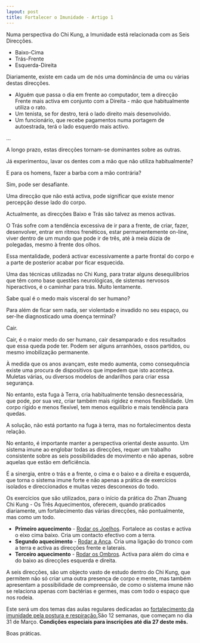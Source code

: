 ```yaml
---
layout: post
title: Fortalecer o Imunidade - Artigo 1
---
```


Numa perspectiva do Chi Kung, a Imunidade está relacionada com as Seis Direcções.

+ Baixo-Cima
+ Trás-Frente
+ Esquerda-Direita

Diariamente, existe em cada um de nós uma dominância de uma ou várias destas direcções.  

+ Alguém que passa o dia em frente ao computador, tem a direcção Frente mais activa em conjunto com a Direita - mão que habitualmente utiliza o rato. 
+ Um tenista, se for destro, terá o lado direito mais desenvolvido. 
+ Um funcionário, que recebe pagamentos numa portagem de autoestrada, terá o lado esquerdo mais activo.

…

A longo prazo, estas direcções tornam-se dominantes sobre as outras. 

Já experimentou, lavar os dentes com a mão que não utiliza habitualmente?

E para os homens, fazer a barba com a mão contrária?

Sim, pode ser desafiante. 

Uma direcção que não está activa, pode significar que existe menor percepção desse lado do corpo. 

Actualmente, as direcções Baixo e Trás são talvez as menos activas.

O Trás sofre com a tendência excessiva de ir para a frente, de criar, fazer, desenvolver, entrar em ritmos frenéticos, estar permanentemente on-line, viver dentro de um mundo que pode ir de três, até à meia dúzia de polegadas, mesmo à frente dos olhos. 

Essa mentalidade, poderá activar excessivamente a parte frontal do corpo e a parte de posterior acabar por ficar esquecida. 

Uma das técnicas utilizadas no Chi Kung, para tratar alguns desequilíbrios que têm como base questões neurológicas, de sistemas nervosos hiperactivos, é o caminhar para trás. Muito lentamente. 

Sabe qual é o medo mais visceral do ser humano?

Para além de ficar sem nada, ser violentado e invadido no seu espaço, ou ser-lhe diagnosticado uma doença terminal?

Cair. 

Cair, é o maior medo do ser humano, cair desamparado e dos resultados que essa queda pode ter. Podem ser alguns arranhões, ossos partidos, ou mesmo imobilização permanente.

À medida que os anos avançam, este medo aumenta, como consequência existe uma procura de dispositivos que impedem que isto aconteça. Muletas várias, ou diversos modelos de andarilhos para criar essa segurança. 

No entanto, esta fuga à Terra, cria habitualmente tensão desnecessária, que pode, por sua vez, criar também mais rigidez e menos flexibilidade. Um corpo rígido e menos flexível, tem menos equilíbrio e mais tendência para quedas. 

A solução, não está portanto na fuga à terra, mas no fortalecimentos desta relação. 

No entanto, é importante manter a perspectiva oriental deste assunto. Um sistema imune ao englobar todas as direcções, requer um trabalho consistente sobre as seis possibilidades de movimento e não apenas, sobre aquelas que estão em deficiência. 

É a sinergia, entre o trás e a frente, o cima e o baixo e a direita e esquerda, que torna o sistema imune forte e não apenas a prática de exercícios isolados e direccionados e muitas vezes desconexos do todo. 

Os exercícios que são utilizados, para o início da prática do Zhan Zhuang Chi Kung - Os Três Aquecimentos, oferecem, quando praticados diariamente, um fortalecimento das várias direcções, não pontualmente, mas como um todo. 

+ **Primeiro aquecimento** - [Rodar os Joelhos](http://www.youtube.com/watch?v=9f17sT9P4FU&t=0m30s). Fortalece as costas e activa o eixo cima baixo. Cria um contacto efectivo com a terra. 
+ **Segundo aquecimento** - [Rodar a Anca](http://www.youtube.com/watch?v=9f17sT9P4FU&t=3m34s). Cria uma ligação do tronco com a terra e activa as direcções frente e laterais. 
+ **Terceiro aquecimento** - [Rodar os Ombros](http://www.youtube.com/watch?v=9f17sT9P4FU&t=6m49s). Activa para além do cima e do baixo as direcções esquerda e direita. 

A seis direcções, são um objecto vasto de estudo dentro do Chi Kung, que permitem não só criar uma outra presença de corpo e mente, mas também apresentam a possibilidade de compreensão, de como o sistema imune não se relaciona apenas com bactérias e germes, mas com todo o espaço que nos rodeia. 

Este será um dos temas das aulas regulares dedicadas ao [fortalecimento da imunidade pela postura e respiração.](http://lourencoazevedo.com/imunidade.html)São 12 semanas, que começam no dia 31 de Março. **Condições especiais para inscrições até dia 27 deste mês.**

Boas práticas.
